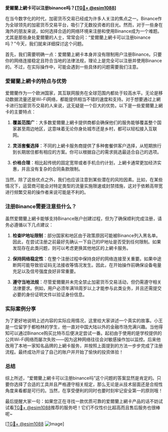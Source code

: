 **愛爾蘭上網卡可以注册binance吗？[[TG💪+ @esim1088](https://t.me/s/esim1088)]**

在当今数字化的时代，加密货币交易已经成为许多人关注的焦点之一。Binance作为全球领先的加密货币交易平台，吸引了无数投资者的目光。然而，对于一些身在海外的朋友来说，如何选择合适的网络环境来注册和使用Binance成为一个难题。尤其是那些身处愛爾蘭的人士，常常会问：“爱爾蘭上網卡可以注册binance吗？”今天，我们就来详细探讨这个问题。

首先，我们需要明确一点：爱爾蘭上網卡本身并没有限制用户注册Binance。只要你的网络连接稳定且符合当地的法律法规，理论上是完全可以注册并使用Binance的。不过，在实际操作中，可能会遇到一些具体的问题需要我们注意。

### 爱爾蘭上網卡的特点与优势

爱爾蘭作为一个欧洲国家，其互联网服务在全球范围内都处于较高水平。无论是移动数据流量还是Wi-Fi网络，都能提供相当不错的速度和支持。对于想要通过上網卡进行加密货币交易的人来说，这无疑是一个巨大的优势。以下是一些爱爾蘭上網卡的主要特点：

1. **覆盖范围广**：大多数爱爾蘭上網卡提供商都会确保他们的服务能够覆盖整个国家甚至周边地区，这意味着无论你身处城市还是乡村，都可以轻松接入互联网。
   
2. **灵活套餐选择**：不同的上網卡服务商提供了多种套餐供客户选择，从短期旅行到长期居住都有相应的方案。你可以根据自己的需求挑选最适合自己的选项。

3. **价格合理**：相比起传统的固定宽带或者手机合约计划，上網卡通常更加经济实惠，并且没有复杂的合同条款限制。

当然，除了这些优点之外，我们也应该注意到某些潜在的风险因素。比如，在某些情况下，运营商可能会对特定类型的流量实施限速或封禁措施，这对于依赖高带宽进行频繁交易的操作者来说可能是不利的。

### 注册Binance需要注意些什么？

虽然爱爾蘭上網卡能够支持Binance账户创建过程，但为了确保顺利完成注册，请务必遵循以下几点建议：

1. **检查IP地址限制**：部分国家和地区由于政策原因可能被Binance列入黑名单。因此，在尝试注册之前最好先确认一下自己的IP地址是否受到任何限制。如果发现存在此类问题，则可以考虑更换其他地区的上網卡服务。

2. **保持网络稳定性**：在整个注册过程中保持良好的网络连接至关重要。如果中途断网可能导致验证码无法接收等情况发生。因此，在开始操作前确保设备电量充足以及信号强度良好非常重要。

3. **遵守当地法规**：尽管爱爾蘭并未完全禁止加密货币交易活动，但仍需遵守相关法律要求。例如，用户必须年满18周岁以上才能参与此类业务，并且还需提交必要的身份证明文件以验证身份信息。

### 实际案例分享

为了更好地说明上述内容的实际应用情况，这里给大家讲述一个真实的故事。小王是一位留学于都柏林的学生，他一直对中国大陆以外的金融市场充满兴趣。当他得知可以通过Binance购买比特币后便决定尝试一番。起初由于使用的是学校提供的公共Wi-Fi网络而屡次失败——因为这种网络往往会对敏感操作加以监控。后来他改用了本地一家知名品牌的上網卡服务，并按照上面提到的方法一步步完成了注册流程。最终成功开设了自己的账户并开始了愉快的投资体验！

### 总结

综上所述，“爱爾蘭上網卡可以注册binance吗”这个问题的答案显然是肯定的。只要你选择了合适的工具并且严格遵守相关规定，那么无论是从技术层面还是合规性角度来看都是可行的。当然，在享受便利的同时也要时刻牢记安全第一的原则哦！

最后提醒大家一句：如果您正在寻找一款优质可靠的爱爾蘭上網卡产品的话不妨试试看[TG💪+ @esim1088](https://t.me/s/esim1088)推荐的服务吧！它们不仅性价比超高而且售后服务也很棒呢~

[[TG💪+ @esim1088](https://t.me/s/esim1088) ![Image](https://i.postimg.cc/4NQfJmqS/Snipaste-2025-05-13-00-14-12.png)]